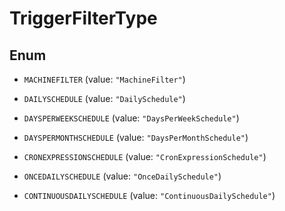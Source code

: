 

# TriggerFilterType

## Enum


* `MACHINEFILTER` (value: `"MachineFilter"`)

* `DAILYSCHEDULE` (value: `"DailySchedule"`)

* `DAYSPERWEEKSCHEDULE` (value: `"DaysPerWeekSchedule"`)

* `DAYSPERMONTHSCHEDULE` (value: `"DaysPerMonthSchedule"`)

* `CRONEXPRESSIONSCHEDULE` (value: `"CronExpressionSchedule"`)

* `ONCEDAILYSCHEDULE` (value: `"OnceDailySchedule"`)

* `CONTINUOUSDAILYSCHEDULE` (value: `"ContinuousDailySchedule"`)



